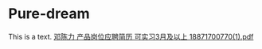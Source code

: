 # Pure-dream
This is a text.
[邓陈力  产品岗位应聘简历 可实习3月及以上 18871700770(1).pdf](https://github.com/bilibililinsir/Pure-dream/files/7343680/3.18871700770.1.pdf)
